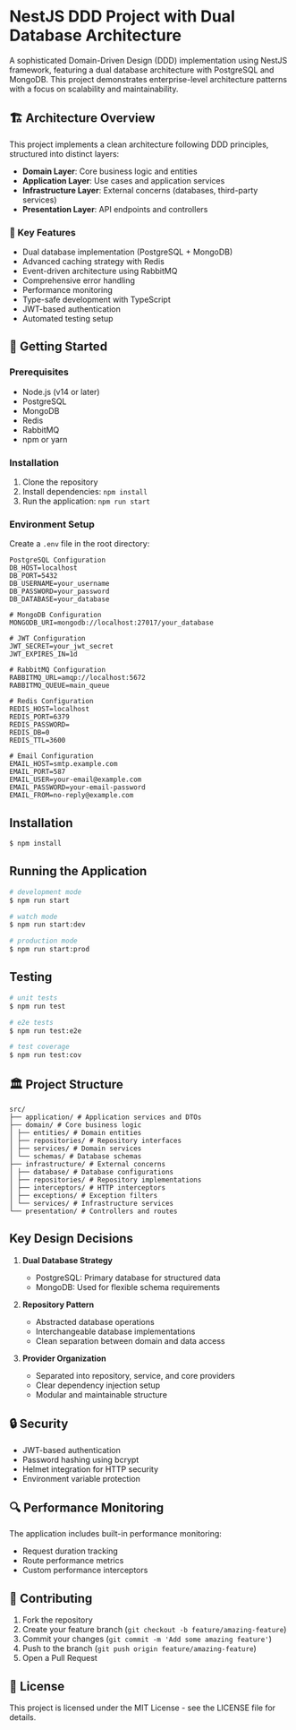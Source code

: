 # NestJS DDD Project with Dual Database Architecture

A sophisticated Domain-Driven Design (DDD) implementation using NestJS framework, featuring a dual database architecture with PostgreSQL and MongoDB. This project demonstrates enterprise-level architecture patterns with a focus on scalability and maintainability.

## 🏗️ Architecture Overview

This project implements a clean architecture following DDD principles, structured into distinct layers:

- **Domain Layer**: Core business logic and entities
- **Application Layer**: Use cases and application services
- **Infrastructure Layer**: External concerns (databases, third-party services)
- **Presentation Layer**: API endpoints and controllers

### 🌟 Key Features

- Dual database implementation (PostgreSQL + MongoDB)
- Advanced caching strategy with Redis
- Event-driven architecture using RabbitMQ
- Comprehensive error handling
- Performance monitoring
- Type-safe development with TypeScript
- JWT-based authentication
- Automated testing setup

## 🚀 Getting Started

### Prerequisites

- Node.js (v14 or later)
- PostgreSQL
- MongoDB
- Redis
- RabbitMQ
- npm or yarn

### Installation

1. Clone the repository
2. Install dependencies: `npm install`
3. Run the application: `npm run start`

### Environment Setup

Create a `.env` file in the root directory:

```env
PostgreSQL Configuration
DB_HOST=localhost
DB_PORT=5432
DB_USERNAME=your_username
DB_PASSWORD=your_password
DB_DATABASE=your_database

# MongoDB Configuration
MONGODB_URI=mongodb://localhost:27017/your_database

# JWT Configuration
JWT_SECRET=your_jwt_secret
JWT_EXPIRES_IN=1d

# RabbitMQ Configuration
RABBITMQ_URL=amqp://localhost:5672
RABBITMQ_QUEUE=main_queue

# Redis Configuration
REDIS_HOST=localhost
REDIS_PORT=6379
REDIS_PASSWORD=
REDIS_DB=0
REDIS_TTL=3600

# Email Configuration
EMAIL_HOST=smtp.example.com
EMAIL_PORT=587
EMAIL_USER=your-email@example.com
EMAIL_PASSWORD=your-email-password
EMAIL_FROM=no-reply@example.com

```

## Installation

```bash
$ npm install
```

## Running the Application

```bash
# development mode
$ npm run start

# watch mode
$ npm run start:dev

# production mode
$ npm run start:prod
```

## Testing

```bash
# unit tests
$ npm run test

# e2e tests
$ npm run test:e2e

# test coverage
$ npm run test:cov
```

## 🏛️ Project Structure

```
src/
├── application/ # Application services and DTOs
├── domain/ # Core business logic
│ ├── entities/ # Domain entities
│ ├── repositories/ # Repository interfaces
│ ├── services/ # Domain services
│ └── schemas/ # Database schemas
├── infrastructure/ # External concerns
│ ├── database/ # Database configurations
│ ├── repositories/ # Repository implementations
│ ├── interceptors/ # HTTP interceptors
│ ├── exceptions/ # Exception filters
│ └── services/ # Infrastructure services
└── presentation/ # Controllers and routes
```

## Key Design Decisions

1. **Dual Database Strategy**
   - PostgreSQL: Primary database for structured data
   - MongoDB: Used for flexible schema requirements

2. **Repository Pattern**
   - Abstracted database operations
   - Interchangeable database implementations
   - Clean separation between domain and data access

3. **Provider Organization**
   - Separated into repository, service, and core providers
   - Clear dependency injection setup
   - Modular and maintainable structure


## 🔒 Security

- JWT-based authentication
- Password hashing using bcrypt
- Helmet integration for HTTP security
- Environment variable protection

## 🔍 Performance Monitoring

The application includes built-in performance monitoring:
- Request duration tracking
- Route performance metrics
- Custom performance interceptors

## 🤝 Contributing

1. Fork the repository
2. Create your feature branch (`git checkout -b feature/amazing-feature`)
3. Commit your changes (`git commit -m 'Add some amazing feature'`)
4. Push to the branch (`git push origin feature/amazing-feature`)
5. Open a Pull Request

## 📝 License

This project is licensed under the MIT License - see the LICENSE file for details.
